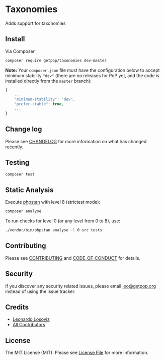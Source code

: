 # Taxonomies

<!--
[![Latest Version on Packagist][ico-version]][link-packagist]
[![Software License][ico-license]](LICENSE.md)
[![Build Status][ico-travis]][link-travis]
[![Coverage Status][ico-scrutinizer]][link-scrutinizer]
[![Quality Score][ico-code-quality]][link-code-quality]
[![Total Downloads][ico-downloads]][link-downloads]
-->

Adds support for taxonomies

## Install

Via Composer

``` bash
composer require getpop/taxonomies dev-master
```

**Note:** Your `composer.json` file must have the configuration below to accept minimum stability `"dev"` (there are no releases for PoP yet, and the code is installed directly from the `master` branch):

```javascript
{
    ...
    "minimum-stability": "dev",
    "prefer-stable": true,
    ...
}
```

<!--
## Usage

``` php
```
-->

## Change log

Please see [CHANGELOG](CHANGELOG.md) for more information on what has changed recently.

## Testing

``` bash
composer test
```

## Static Analysis

Execute [phpstan](https://github.com/phpstan/phpstan) with level 8 (strictest mode):

``` bash
composer analyse
```

To run checks for level 0 (or any level from 0 to 8), use:

``` bash
./vendor/bin/phpstan analyse -l 0 src tests
```

## Contributing

Please see [CONTRIBUTING](CONTRIBUTING.md) and [CODE_OF_CONDUCT](CODE_OF_CONDUCT.md) for details.

## Security

If you discover any security related issues, please email leo@getpop.org instead of using the issue tracker.

## Credits

- [Leonardo Losoviz][link-author]
- [All Contributors][link-contributors]

## License

The MIT License (MIT). Please see [License File](LICENSE.md) for more information.

[ico-version]: https://img.shields.io/packagist/v/getpop/taxonomies.svg?style=flat-square
[ico-license]: https://img.shields.io/badge/license-MIT-brightgreen.svg?style=flat-square
[ico-travis]: https://img.shields.io/travis/getpop/taxonomies/master.svg?style=flat-square
[ico-scrutinizer]: https://img.shields.io/scrutinizer/coverage/g/getpop/taxonomies.svg?style=flat-square
[ico-code-quality]: https://img.shields.io/scrutinizer/g/getpop/taxonomies.svg?style=flat-square
[ico-downloads]: https://img.shields.io/packagist/dt/getpop/taxonomies.svg?style=flat-square

[link-packagist]: https://packagist.org/packages/getpop/taxonomies
[link-travis]: https://travis-ci.org/getpop/taxonomies
[link-scrutinizer]: https://scrutinizer-ci.com/g/getpop/taxonomies/code-structure
[link-code-quality]: https://scrutinizer-ci.com/g/getpop/taxonomies
[link-downloads]: https://packagist.org/packages/getpop/taxonomies
[link-author]: https://github.com/leoloso
[link-contributors]: ../../contributors
